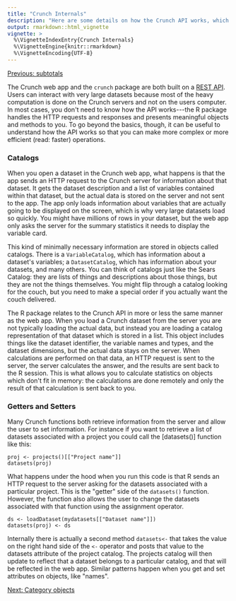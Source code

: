 ```yaml
---
title: "Crunch Internals"
description: "Here are some details on how the Crunch API works, which may be useful to know if you're looking to do complex actions or trying to understand how to improve performance of your R code."
output: rmarkdown::html_vignette
vignette: >
  %\VignetteIndexEntry{Crunch Internals}
  %\VignetteEngine{knitr::rmarkdown}
  %\VignetteEncoding{UTF-8}
---
```


[Previous: subtotals](subtotals.md)

The Crunch web app and the `crunch` package are both built on a [REST API](http://docs.crunch.io/). Users can interact with very large datasets because most of the heavy computation is done on the Crunch servers and not on the users computer. In most cases, you don't need to know how the API works---the R package handles the HTTP requests and responses and presents meaningful objects and methods to you. To go beyond the basics, though, it can be useful to understand how the API works so that you can make more complex or more efficient (read: faster) operations.

### Catalogs

When you open a dataset in the Crunch web app, what happens is that the app sends an HTTP request to the Crunch server for information about that dataset. It gets the dataset description and a list of variables contained within that dataset, but the actual data is stored on the server and not sent to the app. The app only loads information about variables that are actually going to be displayed on the screen, which is why very large datasets load so quickly. You might have millions of rows in your dataset, but the web app only asks the server for the summary statistics it needs to display the variable card.

This kind of minimally necessary information are stored in objects called catalogs. There is a `VariableCatalog`, which has information about a dataset's variables; a `DatasetCatalog`, which has information about your datasets, and many others. You can think of catalogs just like the Sears Catalog: they are lists of things and descriptions about those things, but they are not the things themselves. You might flip through a catalog looking for the couch, but you need to make a special order if you actually want the couch delivered.

The R package relates to the Crunch API in more or less the same manner as the web app. When you load a Crunch dataset from the server you are not typically loading the actual data, but instead you are loading a catalog representation of that dataset which is stored in a list. This object includes things like the dataset identifier, the variable names and types, and the dataset dimensions, but the actual data stays on the server. When calculations are performed on that data, an HTTP request is sent to the server, the server calculates the answer, and the results are sent back to the R session. This is what allows you to calculate statistics on objects which don't fit in memory: the calculations are done remotely and only the result of that calculation is sent back to you.

### Getters and Setters

Many Crunch functions both retrieve information from the server and allow the user to set information. For instance if you want to retrieve a list of datasets associated with a project you could call the [datasets()] function like this:
```
proj <- projects()[["Project name"]]
datasets(proj)
```

What happens under the hood when you run this code is that R sends an HTTP request to the server asking for the datasets associated with a particular project. This is the "getter" side of the `datasets()` function. However, the function also allows the user to change the datasets associated with that function using the assignment operator.

```
ds <- loadDataset(mydatasets[["Dataset name"]])
datasets(proj) <- ds
```

Internally there is actually a second method `datasets<-` that takes the value on the right hand side of the `<-` operator and posts that value to the datasets attribute of the project catalog. The projects catalog will then update to reflect that a dataset belongs to a particular catalog, and that will be reflected in the web app. Similar patterns happen when you get and set attributes on objects, like "names".

[Next: Category objects](abstract-categories.md)
